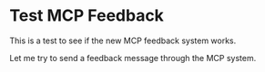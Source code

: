 # Test MCP Feedback

This is a test to see if the new MCP feedback system works.

Let me try to send a feedback message through the MCP system.